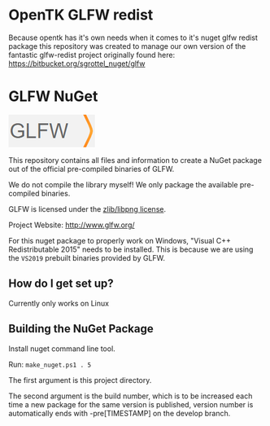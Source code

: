 # OpenTK GLFW redist #

Because opentk has it's own needs when it comes to it's nuget glfw redist package this repository was created to manage our own version of the fantastic glfw-redist project originally found here: https://bitbucket.org/sgrottel_nuget/glfw

# GLFW NuGet #

![GLFW Icon](glfw.png)

This repository contains all files and information to create a NuGet package out of the official pre-compiled binaries of GLFW.

We do not compile the library myself! We only package the available pre-compiled binaries.

GLFW is licensed under the [zlib/libpng license](http://www.glfw.org/license.html).

Project Website: http://www.glfw.org/

For this nuget package to properly work on Windows, "Visual C++ Redistributable 2015" needs to be installed.
This is because we are using the `VS2019` prebuilt binaries provided by GLFW.

## How do I get set up? ##

Currently only works on Linux

## Building the NuGet Package ##

Install nuget command line tool.

Run: `make_nuget.ps1 . 5`

The first argument is this project directory.

The second argument is the build number, which is to be increased each time a new package for the same version is published, version number is automatically ends with -pre[TIMESTAMP] on the develop branch.
